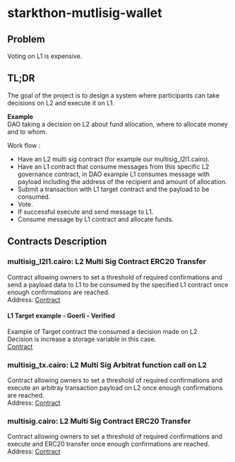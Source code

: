 # starkthon-mutlisig-wallet


## Problem
Voting on L1 is expensive.

## TL;DR
The goal of the project is to design a system where participants can take decisions on L2 and execute it on L1. </br>

**Example** </br>
DAO taking a decision on L2 about fund allocation, where to allocate money and to whom. </br>

Work flow :
- Have an L2 multi sig contract (for example our multisig_l2l1.cairo).
- Have an L1 contract that consume messages from this specific L2 governance contract, in DAO example L1 consumes message with payload including the address of the recipient and amount of allocation.
- Submit a transaction with L1 target contract and the payload to be consumed.
- Vote.
- If successful execute and send message to L1.
- Consume message by L1 contract and allocate funds.

## Contracts Description

### multisig_l2l1.cairo: L2 Multi Sig Contract ERC20 Transfer
Contract allowing owners to set a threshold of required confirmations and send a payload data to L1 to be consumed by the specified L1 contract once enough confirmations are reached. </br>
Address: [Contract](https://goerli.voyager.online/contracts/0x01470297d544ad1f338376f77cad34ff6cc03b5fa89e5c952d437ca5f7194044) </br>

#### L1 Target example  - Goerli - Verified
Example of Target contract the consumed a decision made on L2 </br>
Decision is increase a storage variable in this case. </br>
[Contract](https://goerli.etherscan.io/address/0xf18a5b57d9848cd8ae8c3ce044dae95ac93bd039#readContract)


### multisig_tx.cairo: L2 Multi Sig Arbitrat function call on L2
Contract allowing owners to set a threshold of required confirmations and execute an arbitray transaction payload on L2 once enough confirmations are reached. </br>
Address: [Contract](https://goerli.voyager.online/contracts/0x00145f47b4ad5da8d201d4f2a651a28b11b26baa33634cb55f0b94c0d416edfb) </br>


### multisig.cairo: L2 Multi Sig Contract ERC20 Transfer
Contract allowing owners to set a threshold of required confirmations and execute and ERC20 transfer once enough confirmations are reached.  </br>
Address: [Contract](https://goerli.voyager.online/contracts/0x056ead718904883267826c62fd9d29f8c1d7b6287f648cd5d9cafd1de22334e2) </br>

